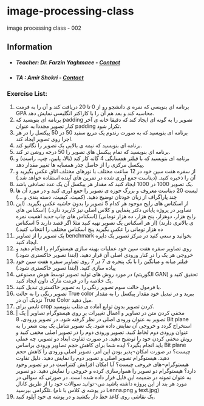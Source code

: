 # image-processing-class
image processing class - 002

## Information
* ##### Teacher: Dr. Farzin Yaghmaee - [Contact](mailto:f_yaghmaee@semnan.ac.ir)
* ##### TA : Amir Shokri - [Contact](mailto:amirshokri@semnan.ac.ir)

### Exercise List:
1. برنامه ای بنویسی که نمره ی دانشجو رو از 0 تا 20 دریافت کند و آن را به فرمت GPA محاسبه کند و بعد هم آن را با کاراکتر انگلیسی نمایش دهد.
2. برنامه ای بنویسید که padding تصویر را به گونه ای ایجاد کند که دقیقا خانه ی آخر کنار تصویر مجددا به عنوان padding تکرار شود.
3. برنامه ای بنویسید که به صورت رندوم یک مربع سفید 50 در 50 پیکسل را در هر اجرا روی تصویر ایجاد کند.
4. برنامه ای بنویسید که نیمه ی بالایی یک تصویر را نگاتیو کند.
5. برنامه ای بنویسید که تمام پیکسل های تصویر را 50 درجه روشن تر کند.
6. برنامه ای بنویسید که با فیلتر همسایگی 4 گانه کار کند (بالا، پایین، چپ، راست) و پیکسل مرکزی را از حاصل جذر همسایه ها تغییر مقدار دهد.
7. از سفره هفت سین خود در 12 ساعت مختلف با نورهای مختلف اتاق عکس بگیرید و آن را ذخیره کنید. (دیتاست جمع آوری شده در تمرین های آینده استفاده خواهد شد.)
8. یک تصویر 1000 در 1000 ایجاد کنید که مقدار هر پیکسل آن یک عدد تصادفی باشد.
9. لیست 20 دیتاست معروف و بزرگ حوزه ی تصویر را جمع آوری کنید و در مورد آن ها چند پاراگراف از زبان خودتان توضیح دهید. (کمیت، کیفیت، دسته بندی و ...)
10. از اسکناس های رایج موجود هر کدام 5 تصویر را بدون حاشیه عکس بگیرید. (این تصاویر در پروژه پایانی دکتر یغمایی و کلاس اصلی نیز کاربرد دارد.) (اسکناس های رایج هزار، دوهزار، پنج هزار، ده هزار تومانی) (اسکناس های چاپ جدید اهمیت نمره ی بالاتری دارند) (از هر اسکناس یک تصویر تهیه کنید مثلا اگر قصد دارید 5 اسکناس ده هزار تومانی را عکس بگیرید پنج اسکناس مختلف را انتخاب کنید.)
11. یک تصویر را از تصاویر benchmark بخوانید و سعی کنید در مرکز تصویر یک دایره ایجاد کنید.
12. روی تصاویر سفره هفت سین خود عملیات بهینه سازی هیستوگرام را انجام دهید و خروجی هر یک را در کنار ورودی اصلی آن قرار دهید. (ابتدا تصویر خاکستری شود.)
13. فیلتر میانه و میانگین را با یک پنجره ی 7 در 7 روی تصاویر سفره هفت سین خود پیاده سازی کنید. (ابتدا تصویر خاکستری شود.)
14. در مورد روش های تولید تصویر توسط هوش مصنوعی (الگوریتم GAN) تحقیق کنید و یک خلاصه را در فرمت مارک داون ایجاد کنید. 
15. با فرمول حالت سوم تصویر رنگی را به تصویر خاکستری تبدیل کنید.
16. تصویر رنگی را به حالت True color ببرید و در تبدیل خود مقدار پیکسل را به مقدار نزدیک آن در True Color میل دهید.
17. تابعی برای crop کردن تصویر بدون توابع آماده ی متلب بنویسید.
18. | مخفی کردن متن در تصاویر و اعمال تغییرات بر روی هیستوگرام تصاویر |  یک تصویر به عنوان ورودی اصلی در نظر گرفته شود.  در تصویر ورودی، 8 Bit plane استخراج گردد و خروجی آن نمایش داده شود. یک تصویر شامل یک بیت شعر را به عنوان ورودی دوم لحاظ کنید. تصویر ورودی دوم را در تصویر اصلی مخفی کنید و روش مخفی کردن خود را توضیح دهید. در صورت تفاوت ابعاد دو تصویر، چه عملی باید انجام بگیرد؟ ایده شما برای کاهش حجم تصاویر ورودی براساس Bit plane چیست؟ در صورت امکان¬پذیر بودن این امر، تصویر اصلی ورودی را کاهش حجم دهید. هیستوگرام تصویر اصلی و تصویر دوم را نمایش دهید. دلیل تفاوت هیستوگرام¬های خروجی چیست؟ آیا امکان افزایش کنتراست در دو تصویر وجود دارد؟ هیستوگرام دو تصویر را هموارسازی کرده و خروجی را نمایش دهید. دو تصویر به عنوان نمونه در ضمیمه این فایل قرار داده شده است. در صورتی که سوالی در مورد هر بند از این پروژه داشته باشید می¬توانید سوالات خود را از طریق کانال تلگرامی بپرسید. (در پوشه ی کلاس با نام Lenna.png و text.jpg)
19. یک نقاشی روی کاغذ خط دار بکشید و در پوشه ی خود آپلود کنید.
